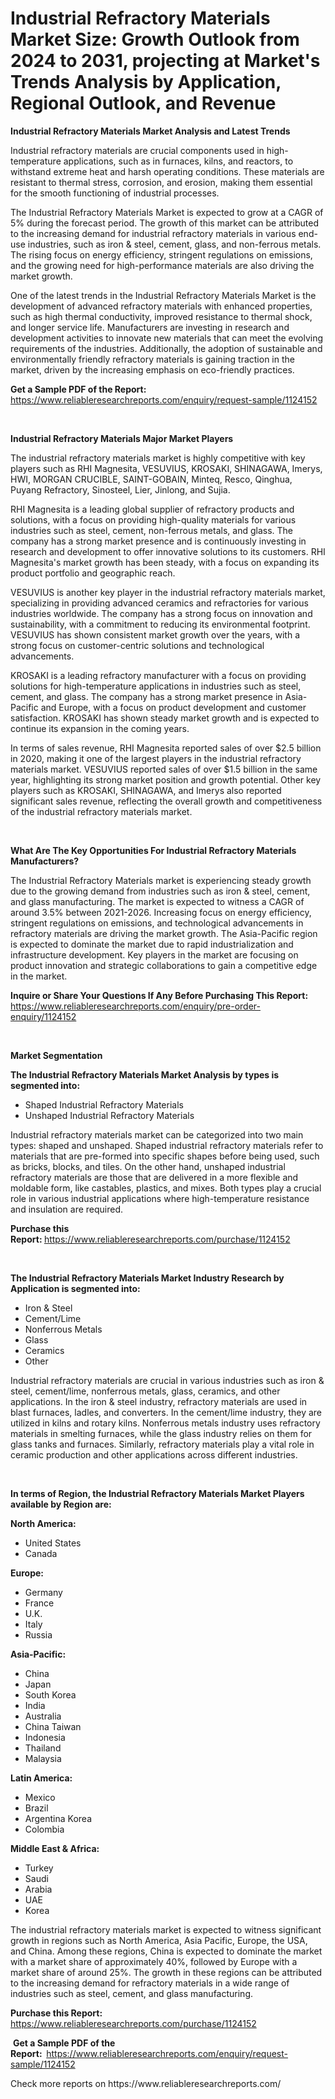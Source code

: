 <p><h1>Industrial Refractory Materials Market Size: Growth Outlook from 2024 to 2031, projecting at Market's Trends Analysis by Application, Regional Outlook, and Revenue</h1></p><p><strong>Industrial Refractory Materials Market Analysis and Latest Trends</strong></p>
<p><p>Industrial refractory materials are crucial components used in high-temperature applications, such as in furnaces, kilns, and reactors, to withstand extreme heat and harsh operating conditions. These materials are resistant to thermal stress, corrosion, and erosion, making them essential for the smooth functioning of industrial processes.</p><p>The Industrial Refractory Materials Market is expected to grow at a CAGR of 5% during the forecast period. The growth of this market can be attributed to the increasing demand for industrial refractory materials in various end-use industries, such as iron & steel, cement, glass, and non-ferrous metals. The rising focus on energy efficiency, stringent regulations on emissions, and the growing need for high-performance materials are also driving the market growth.</p><p>One of the latest trends in the Industrial Refractory Materials Market is the development of advanced refractory materials with enhanced properties, such as high thermal conductivity, improved resistance to thermal shock, and longer service life. Manufacturers are investing in research and development activities to innovate new materials that can meet the evolving requirements of the industries. Additionally, the adoption of sustainable and environmentally friendly refractory materials is gaining traction in the market, driven by the increasing emphasis on eco-friendly practices.</p></p>
<p><strong>Get a Sample PDF of the Report:&nbsp;</strong> <a href="https://www.reliableresearchreports.com/enquiry/request-sample/1124152">https://www.reliableresearchreports.com/enquiry/request-sample/1124152</a></p>
<p>&nbsp;</p>
<p><strong>Industrial Refractory Materials Major Market Players</strong></p>
<p><p>The industrial refractory materials market is highly competitive with key players such as RHI Magnesita, VESUVIUS, KROSAKI, SHINAGAWA, Imerys, HWI, MORGAN CRUCIBLE, SAINT-GOBAIN, Minteq, Resco, Qinghua, Puyang Refractory, Sinosteel, Lier, Jinlong, and Sujia.</p><p>RHI Magnesita is a leading global supplier of refractory products and solutions, with a focus on providing high-quality materials for various industries such as steel, cement, non-ferrous metals, and glass. The company has a strong market presence and is continuously investing in research and development to offer innovative solutions to its customers. RHI Magnesita's market growth has been steady, with a focus on expanding its product portfolio and geographic reach.</p><p>VESUVIUS is another key player in the industrial refractory materials market, specializing in providing advanced ceramics and refractories for various industries worldwide. The company has a strong focus on innovation and sustainability, with a commitment to reducing its environmental footprint. VESUVIUS has shown consistent market growth over the years, with a strong focus on customer-centric solutions and technological advancements.</p><p>KROSAKI is a leading refractory manufacturer with a focus on providing solutions for high-temperature applications in industries such as steel, cement, and glass. The company has a strong market presence in Asia-Pacific and Europe, with a focus on product development and customer satisfaction. KROSAKI has shown steady market growth and is expected to continue its expansion in the coming years.</p><p>In terms of sales revenue, RHI Magnesita reported sales of over $2.5 billion in 2020, making it one of the largest players in the industrial refractory materials market. VESUVIUS reported sales of over $1.5 billion in the same year, highlighting its strong market position and growth potential. Other key players such as KROSAKI, SHINAGAWA, and Imerys also reported significant sales revenue, reflecting the overall growth and competitiveness of the industrial refractory materials market.</p></p>
<p>&nbsp;</p>
<p><strong>What Are The Key Opportunities For Industrial Refractory Materials Manufacturers?</strong></p>
<p><p>The Industrial Refractory Materials market is experiencing steady growth due to the growing demand from industries such as iron & steel, cement, and glass manufacturing. The market is expected to witness a CAGR of around 3.5% between 2021-2026. Increasing focus on energy efficiency, stringent regulations on emissions, and technological advancements in refractory materials are driving the market growth. The Asia-Pacific region is expected to dominate the market due to rapid industrialization and infrastructure development. Key players in the market are focusing on product innovation and strategic collaborations to gain a competitive edge in the market.</p></p>
<p><strong>Inquire or Share Your Questions If Any Before Purchasing This Report:</strong> <a href="https://www.reliableresearchreports.com/enquiry/pre-order-enquiry/1124152">https://www.reliableresearchreports.com/enquiry/pre-order-enquiry/1124152</a></p>
<p>&nbsp;</p>
<p><strong>Market Segmentation</strong></p>
<p><strong>The Industrial Refractory Materials Market Analysis by types is segmented into:</strong></p>
<p><ul><li>Shaped Industrial Refractory Materials</li><li>Unshaped Industrial Refractory Materials</li></ul></p>
<p><p>Industrial refractory materials market can be categorized into two main types: shaped and unshaped. Shaped industrial refractory materials refer to materials that are pre-formed into specific shapes before being used, such as bricks, blocks, and tiles. On the other hand, unshaped industrial refractory materials are those that are delivered in a more flexible and moldable form, like castables, plastics, and mixes. Both types play a crucial role in various industrial applications where high-temperature resistance and insulation are required.</p></p>
<p><strong>Purchase this Report:&nbsp;</strong><a href="https://www.reliableresearchreports.com/purchase/1124152">https://www.reliableresearchreports.com/purchase/1124152</a></p>
<p>&nbsp;</p>
<p><strong>The Industrial Refractory Materials Market Industry Research by Application is segmented into:</strong></p>
<p><ul><li>Iron & Steel</li><li>Cement/Lime</li><li>Nonferrous Metals</li><li>Glass</li><li>Ceramics</li><li>Other</li></ul></p>
<p><p>Industrial refractory materials are crucial in various industries such as iron & steel, cement/lime, nonferrous metals, glass, ceramics, and other applications. In the iron & steel industry, refractory materials are used in blast furnaces, ladles, and converters. In the cement/lime industry, they are utilized in kilns and rotary kilns. Nonferrous metals industry uses refractory materials in smelting furnaces, while the glass industry relies on them for glass tanks and furnaces. Similarly, refractory materials play a vital role in ceramic production and other applications across different industries.</p></p>
<p>&nbsp;</p>
<p><strong>In terms of Region, the Industrial Refractory Materials Market Players available by Region are:</strong></p>
<p>
    <p> <strong> North America: </strong>
        <ul>
            <li>United States</li>
            <li>Canada</li>
        </ul>
        </p> 
    <p> <strong> Europe: </strong>
        <ul>
            <li>Germany</li>
            <li>France</li>
            <li>U.K.</li>
            <li>Italy</li>
            <li>Russia</li>
        </ul>
        </p> 
    <p> <strong> Asia-Pacific: </strong>
        <ul>
            <li>China</li>
            <li>Japan</li>
            <li>South Korea</li>
            <li>India</li>
            <li>Australia</li>
            <li>China Taiwan</li>
            <li>Indonesia</li>
            <li>Thailand</li>
            <li>Malaysia</li>
        </ul>
        </p> 
    <p> <strong> Latin America: </strong>
        <ul>
            <li>Mexico</li>
            <li>Brazil</li>
            <li>Argentina Korea</li>
            <li>Colombia</li>
        </ul>
        </p> 
    <p> <strong> Middle East & Africa: </strong>
        <ul>
            <li>Turkey</li>
            <li>Saudi</li>
            <li>Arabia</li>
            <li>UAE</li>
            <li>Korea</li>
        </ul>
    </p>
    </p>
<p><p>The industrial refractory materials market is expected to witness significant growth in regions such as North America, Asia Pacific, Europe, the USA, and China. Among these regions, China is expected to dominate the market with a market share of approximately 40%, followed by Europe with a market share of around 25%. The growth in these regions can be attributed to the increasing demand for refractory materials in a wide range of industries such as steel, cement, and glass manufacturing.</p></p>
<p><strong>Purchase this Report: </strong><a href="https://www.reliableresearchreports.com/purchase/1124152">https://www.reliableresearchreports.com/purchase/1124152</a></p>
<p>&nbsp;<strong>Get a Sample PDF of the Report:&nbsp;&nbsp;</strong><a href="https://www.reliableresearchreports.com/enquiry/request-sample/1124152">https://www.reliableresearchreports.com/enquiry/request-sample/1124152</a></p>
<p><strong></strong></p>
<p>Check more reports on https://www.reliableresearchreports.com/</p>